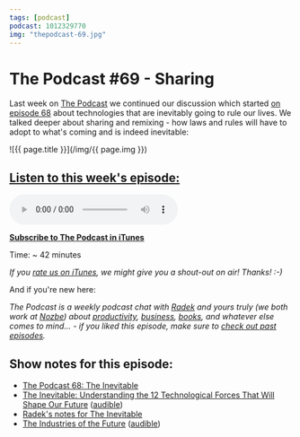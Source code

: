 ```yaml
---
tags: [podcast]
podcast: 1012329770
img: "thepodcast-69.jpg"
---
```


# The Podcast #69 - Sharing

Last week on [The Podcast][p] we continued our discussion which started [on episode 68](https://sliwinski.com/thepodcast-68) about technologies that are inevitably going to rule our lives. We talked deeper about sharing and remixing - how laws and rules will have to adopt to what's coming and is indeed inevitable:

<!--More-->

![{{ page.title }}](/img/{{ page.img }})

## [Listen to this week's episode:][e]

<audio controls>
<source src="https://files.nozbe.com/podcast/069.mp3" type="audio/mpeg">
</audio>

**[Subscribe to The Podcast in iTunes][i]**

Time: ~ 42 minutes

*If you [rate us on iTunes][i], we might give you a shout-out on air! Thanks! :-)*

And if you're new here:

*The Podcast is a weekly podcast chat with [Radek][r] and yours truly (we both work at [Nozbe][n]) about [productivity](/productivity), [business](/business), [books](/books), and whatever else comes to mind… - if you liked this episode, make sure to [check out past episodes](/podcast).*

## Show notes for this episode:

  * [The Podcast 68: The Inevitable](http://thepodcast.fm/68)
  * [The Inevitable: Understanding the 12 Technological Forces That Will Shape Our Future](https://www.amazon.com/Inevitable-Understanding-Technological-Forces-Future/dp/0525428089/) ([audible](http://www.audible.com/pd/Business/The-Inevitable-Audiobook/B01EB3PMYK/))
  * [Radek's notes for The Inevitable](http://radex.io/books/inevitable/)
  * [The Industries of the Future](https://www.amazon.com/Industries-Future-Alec-Ross/dp/1476753652/) ([audible](http://www.audible.com/pd/Science-Technology/The-Industries-of-the-Future-Audiobook/B01973D70U/))

[e]: http://thepodcast.fm/episodes/69

[p]: https://michael.gratis/thepodcastfm
[n]: https://nozbe.com/?a=mike
[r]: https://michael.gratis/radex
[i]: https://michael.gratis/thepodcast
[r]: http://radex.io